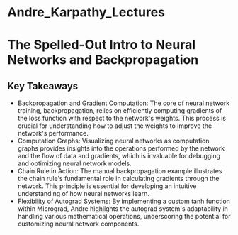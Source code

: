 # Andre_Karpathy_Lectures

# The Spelled-Out Intro to Neural Networks and Backpropagation

## Key Takeaways
- Backpropagation and Gradient Computation: The core of neural network training, backpropagation, relies on efficiently computing gradients of the loss function with respect to the network's weights. This process is crucial for understanding how to adjust the weights to improve the network's performance.
- Computation Graphs: Visualizing neural networks as computation graphs provides insights into the operations performed by the network and the flow of data and gradients, which is invaluable for debugging and optimizing neural network models.
- Chain Rule in Action: The manual backpropagation example illustrates the chain rule's fundamental role in calculating gradients through the network. This principle is essential for developing an intuitive understanding of how neural networks learn.
- Flexibility of Autograd Systems: By implementing a custom tanh function within Micrograd, Andre highlights the autograd system's adaptability in handling various mathematical operations, underscoring the potential for customizing neural network components.
